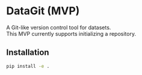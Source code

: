 # DataGit (MVP)

A Git-like version control tool for datasets.  
This MVP currently supports initializing a repository.

## Installation

```bash
pip install -e .
